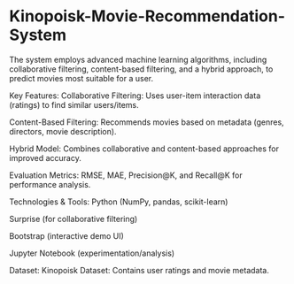 # Kinopoisk-Movie-Recommendation-System

The system employs advanced machine learning algorithms, including collaborative filtering, content-based filtering, and a hybrid approach, to predict movies most suitable for a user.

Key Features:
Collaborative Filtering: Uses user-item interaction data (ratings) to find similar users/items.

Content-Based Filtering: Recommends movies based on metadata (genres, directors, movie description).

Hybrid Model: Combines collaborative and content-based approaches for improved accuracy.

Evaluation Metrics: RMSE, MAE, Precision@K, and Recall@K for performance analysis.

Technologies & Tools:
Python (NumPy, pandas, scikit-learn)

Surprise (for collaborative filtering)


Bootstrap (interactive demo UI)

Jupyter Notebook (experimentation/analysis)

Dataset:
Kinopoisk Dataset: Contains user ratings and movie metadata.

